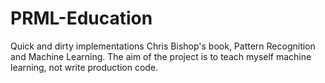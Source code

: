 # PRML-Education
Quick and dirty implementations Chris Bishop's book, Pattern Recognition and Machine Learning. The aim of the project is to teach myself machine learning, not write production code.
